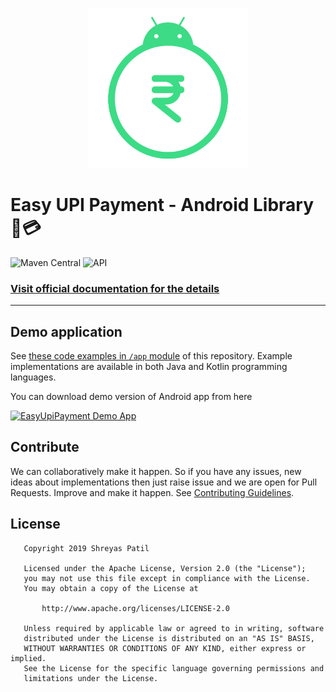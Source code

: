 <p align="center">
    <img src="images/icon.png" height="256" />
</p>

# Easy UPI Payment - Android Library 📱💳

![Maven Central](https://img.shields.io/maven-central/v/dev.shreyaspatil.EasyUpiPayment/EasyUpiPayment?label=mavenCentral)
![API](https://img.shields.io/badge/API-19%2B-brightgreen.svg)

### [Visit official documentation for the details](https://eupipay-docs.netlify.app/)

---

## Demo application
See [these code examples in `/app` module](/app) of this repository. Example implementations are available in both Java and Kotlin programming languages.

You can download demo version of Android app from here

[![EasyUpiPayment Demo App](https://img.shields.io/badge/EasyUpiPaymentEXAMPLE-APK-red.svg?style=for-the-badge&logo=android)](https://github.com/PatilShreyas/EasyUpiPayment-Android/raw/master/app/app-debug.apk)

## Contribute
We can collaboratively make it happen. So if you have any issues, new ideas about implementations then just raise issue and we are open for Pull Requests. Improve and make it happen.
See [Contributing Guidelines](CONTRIBUTING.md). 

## License

```
   Copyright 2019 Shreyas Patil

   Licensed under the Apache License, Version 2.0 (the "License");
   you may not use this file except in compliance with the License.
   You may obtain a copy of the License at

       http://www.apache.org/licenses/LICENSE-2.0

   Unless required by applicable law or agreed to in writing, software
   distributed under the License is distributed on an "AS IS" BASIS,
   WITHOUT WARRANTIES OR CONDITIONS OF ANY KIND, either express or implied.
   See the License for the specific language governing permissions and
   limitations under the License.
```
